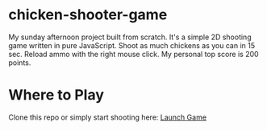 # chicken-shooter-game
My sunday afternoon project built from scratch. It's a simple 2D shooting game written in pure JavaScript. Shoot as much chickens as you can in 15 sec. Reload ammo with the right mouse click. My personal top score is 200 points.

<h1>Where to Play</h1>
Clone this repo or simply start shooting here:
<a href="https://zoomlysoft.cz/chicken-shooter-game/index.html">Launch Game</a>
